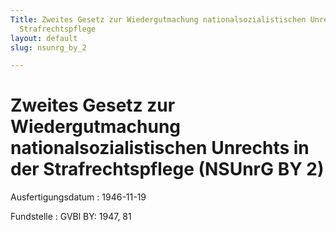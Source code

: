 ```yaml
---
Title: Zweites Gesetz zur Wiedergutmachung nationalsozialistischen Unrechts in der
  Strafrechtspflege
layout: default
slug: nsunrg_by_2

---
```


# Zweites Gesetz zur Wiedergutmachung nationalsozialistischen Unrechts in der Strafrechtspflege (NSUnrG BY 2)

Ausfertigungsdatum
:   1946-11-19

Fundstelle
:   GVBl BY: 1947, 81

